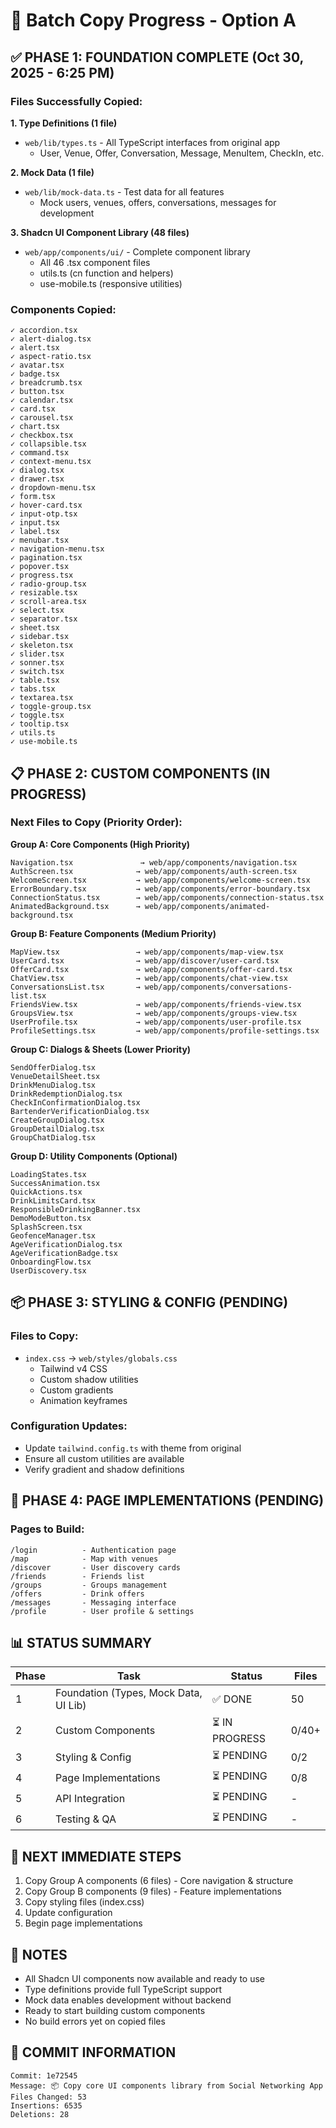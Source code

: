# 🚀 Batch Copy Progress - Option A

## ✅ PHASE 1: FOUNDATION COMPLETE (Oct 30, 2025 - 6:25 PM)

### Files Successfully Copied:

**1. Type Definitions (1 file)**
- `web/lib/types.ts` - All TypeScript interfaces from original app
  - User, Venue, Offer, Conversation, Message, MenuItem, CheckIn, etc.

**2. Mock Data (1 file)**
- `web/lib/mock-data.ts` - Test data for all features
  - Mock users, venues, offers, conversations, messages for development

**3. Shadcn UI Component Library (48 files)**
- `web/app/components/ui/` - Complete component library
  - All 46 .tsx component files
  - utils.ts (cn function and helpers)
  - use-mobile.ts (responsive utilities)

### Components Copied:
```
✓ accordion.tsx
✓ alert-dialog.tsx
✓ alert.tsx
✓ aspect-ratio.tsx
✓ avatar.tsx
✓ badge.tsx
✓ breadcrumb.tsx
✓ button.tsx
✓ calendar.tsx
✓ card.tsx
✓ carousel.tsx
✓ chart.tsx
✓ checkbox.tsx
✓ collapsible.tsx
✓ command.tsx
✓ context-menu.tsx
✓ dialog.tsx
✓ drawer.tsx
✓ dropdown-menu.tsx
✓ form.tsx
✓ hover-card.tsx
✓ input-otp.tsx
✓ input.tsx
✓ label.tsx
✓ menubar.tsx
✓ navigation-menu.tsx
✓ pagination.tsx
✓ popover.tsx
✓ progress.tsx
✓ radio-group.tsx
✓ resizable.tsx
✓ scroll-area.tsx
✓ select.tsx
✓ separator.tsx
✓ sheet.tsx
✓ sidebar.tsx
✓ skeleton.tsx
✓ slider.tsx
✓ sonner.tsx
✓ switch.tsx
✓ table.tsx
✓ tabs.tsx
✓ textarea.tsx
✓ toggle-group.tsx
✓ toggle.tsx
✓ tooltip.tsx
✓ utils.ts
✓ use-mobile.ts
```

## 📋 PHASE 2: CUSTOM COMPONENTS (IN PROGRESS)

### Next Files to Copy (Priority Order):

**Group A: Core Components (High Priority)**
```
Navigation.tsx               → web/app/components/navigation.tsx
AuthScreen.tsx              → web/app/components/auth-screen.tsx
WelcomeScreen.tsx           → web/app/components/welcome-screen.tsx
ErrorBoundary.tsx           → web/app/components/error-boundary.tsx
ConnectionStatus.tsx        → web/app/components/connection-status.tsx
AnimatedBackground.tsx      → web/app/components/animated-background.tsx
```

**Group B: Feature Components (Medium Priority)**
```
MapView.tsx                 → web/app/components/map-view.tsx
UserCard.tsx                → web/app/discover/user-card.tsx
OfferCard.tsx               → web/app/components/offer-card.tsx
ChatView.tsx                → web/app/components/chat-view.tsx
ConversationsList.tsx       → web/app/components/conversations-list.tsx
FriendsView.tsx             → web/app/components/friends-view.tsx
GroupsView.tsx              → web/app/components/groups-view.tsx
UserProfile.tsx             → web/app/components/user-profile.tsx
ProfileSettings.tsx         → web/app/components/profile-settings.tsx
```

**Group C: Dialogs & Sheets (Lower Priority)**
```
SendOfferDialog.tsx
VenueDetailSheet.tsx
DrinkMenuDialog.tsx
DrinkRedemptionDialog.tsx
CheckInConfirmationDialog.tsx
BartenderVerificationDialog.tsx
CreateGroupDialog.tsx
GroupDetailDialog.tsx
GroupChatDialog.tsx
```

**Group D: Utility Components (Optional)**
```
LoadingStates.tsx
SuccessAnimation.tsx
QuickActions.tsx
DrinkLimitsCard.tsx
ResponsibleDrinkingBanner.tsx
DemoModeButton.tsx
SplashScreen.tsx
GeofenceManager.tsx
AgeVerificationDialog.tsx
AgeVerificationBadge.tsx
OnboardingFlow.tsx
UserDiscovery.tsx
```

## 📦 PHASE 3: STYLING & CONFIG (PENDING)

### Files to Copy:
- `index.css` → `web/styles/globals.css`
  - Tailwind v4 CSS
  - Custom shadow utilities
  - Custom gradients
  - Animation keyframes

### Configuration Updates:
- Update `tailwind.config.ts` with theme from original
- Ensure all custom utilities are available
- Verify gradient and shadow definitions

## 🎯 PHASE 4: PAGE IMPLEMENTATIONS (PENDING)

### Pages to Build:
```
/login          - Authentication page
/map            - Map with venues
/discover       - User discovery cards
/friends        - Friends list
/groups         - Groups management
/offers         - Drink offers
/messages       - Messaging interface
/profile        - User profile & settings
```

## 📊 STATUS SUMMARY

| Phase | Task | Status | Files |
|-------|------|--------|-------|
| 1 | Foundation (Types, Mock Data, UI Lib) | ✅ DONE | 50 |
| 2 | Custom Components | ⏳ IN PROGRESS | 0/40+ |
| 3 | Styling & Config | ⏳ PENDING | 0/2 |
| 4 | Page Implementations | ⏳ PENDING | 0/8 |
| 5 | API Integration | ⏳ PENDING | - |
| 6 | Testing & QA | ⏳ PENDING | - |

## 🎯 NEXT IMMEDIATE STEPS

1. Copy Group A components (6 files) - Core navigation & structure
2. Copy Group B components (9 files) - Feature implementations
3. Copy styling files (index.css)
4. Update configuration
5. Begin page implementations

## 📝 NOTES

- All Shadcn UI components now available and ready to use
- Type definitions provide full TypeScript support
- Mock data enables development without backend
- Ready to start building custom components
- No build errors yet on copied files

## 📍 COMMIT INFORMATION

```
Commit: 1e72545
Message: 📦 Copy core UI components library from Social Networking App
Files Changed: 53
Insertions: 6535
Deletions: 28
```
